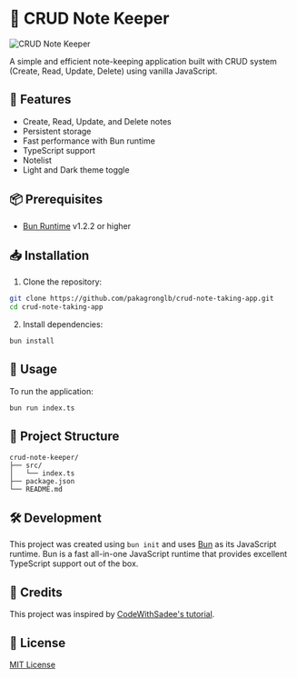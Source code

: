 # 📝 CRUD Note Keeper

![CRUD Note Keeper](./crud-notetaking.gif)

A simple and efficient note-keeping application built with CRUD system (Create, Read, Update, Delete) using vanilla JavaScript.

## 🌟 Features

- Create, Read, Update, and Delete notes
- Persistent storage
- Fast performance with Bun runtime
- TypeScript support
- Notelist
- Light and Dark theme toggle

## 📦 Prerequisites

- [Bun Runtime](https://bun.sh) v1.2.2 or higher

## 📥 Installation

1. Clone the repository:
```bash
git clone https://github.com/pakagronglb/crud-note-taking-app.git
cd crud-note-taking-app
```

2. Install dependencies:
```bash
bun install
```

## 🚀 Usage

To run the application:
```bash
bun run index.ts
```

## 📂 Project Structure

```
crud-note-keeper/
├── src/
│   └── index.ts
├── package.json
└── README.md
```

## 🛠️ Development

This project was created using `bun init` and uses [Bun](https://bun.sh) as its JavaScript runtime. Bun is a fast all-in-one JavaScript runtime that provides excellent TypeScript support out of the box.

## 🤝 Credits

This project was inspired by [CodeWithSadee's tutorial](https://www.youtube.com/watch?v=aKP5610AEM4).

## 📝 License

[MIT License](LICENSE)
